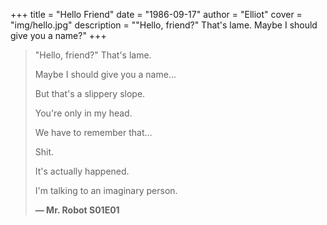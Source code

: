 +++
title = "Hello Friend"
date = "1986-09-17"
author = "Elliot"
cover = "img/hello.jpg"
description = "\"Hello, friend?\" That's lame. Maybe I should give you a name?"
+++

> "Hello, friend?" That's lame.
>
> Maybe I should give you a name...
>
> But that's a slippery slope.
>
> You're only in my head.
>
> We have to remember that...
>
> Shit.
>
> It's actually happened.
>
> I'm talking to an imaginary person.
>
> **— Mr. Robot S01E01**



